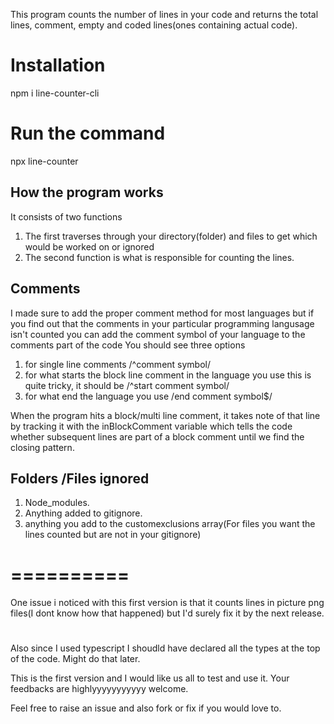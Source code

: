 This program counts the number of lines in your code and returns the total lines, comment, empty and coded lines(ones containing actual code).


# Installation 
npm i line-counter-cli

# Run the command
npx line-counter

## How the program works
It consists of two functions
1. The first traverses through your directory(folder) and files to get which would be worked on or ignored
2. The second function is what is responsible for counting the lines.


## Comments
I made sure to add the proper comment method for most languages but if you find out that the comments in your particular
programming langusage isn't counted you can add the comment symbol of your language to the comments part of the code
You should see three options 
1. for single line comments /^comment symbol/
2. for what starts the block line comment in the language you use 
   this is quite tricky, it should be /^start comment symbol/
4. for what end the language you use /end comment symbol$/

When the program hits a block/multi line comment, it takes note of that line by tracking it with the inBlockComment
variable which tells the code whether subsequent lines are part of a block comment until we find the closing pattern.


## Folders /Files ignored
1. Node_modules.
2. Anything added to gitignore. 
3. anything you add to the customexclusions array(For files you want the lines counted but are not in your gitignore)




# ==========
One issue i noticed with this first version is that it counts lines in picture png files(I dont know how that happened)
but I'd surely fix it by the next release.

#
Also since I used typescript I shoudld have declared all the types at the top of the code.
Might do that later.

This is the first version and I would like us all to test and use it.
Your feedbacks are highlyyyyyyyyyyy welcome.

Feel free to raise an issue and also fork or fix if you would love to.
